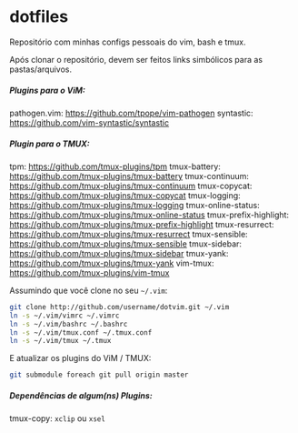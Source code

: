 # dotfiles

Repositório com minhas configs pessoais do vim, bash e tmux.

Após clonar o repositório, devem ser feitos links simbólicos para as pastas/arquivos.

##### Plugins para o ViM:
pathogen.vim: https://github.com/tpope/vim-pathogen
syntastic: https://github.com/vim-syntastic/syntastic

##### Plugin para o TMUX:
tpm: https://github.com/tmux-plugins/tpm
tmux-battery: https://github.com/tmux-plugins/tmux-battery
tmux-continuum: https://github.com/tmux-plugins/tmux-continuum
tmux-copycat: https://github.com/tmux-plugins/tmux-copycat
tmux-logging: https://github.com/tmux-plugins/tmux-logging
tmux-online-status: https://github.com/tmux-plugins/tmux-online-status
tmux-prefix-highlight: https://github.com/tmux-plugins/tmux-prefix-highlight
tmux-resurrect: https://github.com/tmux-plugins/tmux-resurrect
tmux-sensible: https://github.com/tmux-plugins/tmux-sensible
tmux-sidebar: https://github.com/tmux-plugins/tmux-sidebar
tmux-yank: https://github.com/tmux-plugins/tmux-yank
vim-tmux: https://github.com/tmux-plugins/vim-tmux

Assumindo que você clone no seu `~/.vim`:
```bash
git clone http://github.com/username/dotvim.git ~/.vim
ln -s ~/.vim/vimrc ~/.vimrc
ln -s ~/.vim/bashrc ~/.bashrc
ln -s ~/.vim/tmux.conf ~/.tmux.conf
ln -s ~/.vim/tmux ~/.tmux
```

E atualizar os plugins do ViM / TMUX:
```bash
git submodule foreach git pull origin master
```

##### Dependências de algum(ns) Plugins:
tmux-copy: `xclip` ou `xsel`
